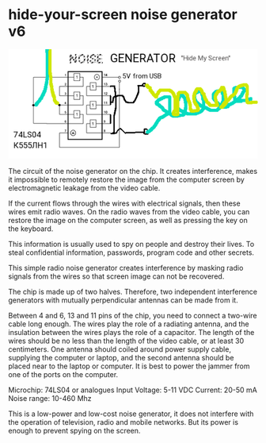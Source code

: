 # hide-your-screen noise generator v6
 
![Diagram](https://github.com/xamarant/hide-your-screen-noise-generator/raw/master/noise%20generator.png)

The circuit of the noise generator on the chip. It creates interference, makes it impossible to remotely restore the image from the computer screen by electromagnetic leakage from the video cable.

If the current flows through the wires with electrical signals, then these wires emit radio waves. On the radio waves from the video cable, you can restore the image on the computer screen, as well as pressing the key on the keyboard.

This information is usually used to spy on people and destroy their lives. To steal confidential information, passwords, program code and other secrets.

This simple radio noise generator creates interference by masking radio signals from the wires so that screen image can not be recovered.

The chip is made up of two halves. Therefore, two independent interference generators with mutually perpendicular antennas can be made from it.

Between 4 and 6, 13 and 11 pins of the chip, you need to connect a two-wire cable long enough. The wires play the role of a radiating antenna, and the insulation between the wires plays the role of a capacitor. The length of the wires should be no less than the length of the video cable, or at least 30 centimeters. One antenna should coiled around power supply cable, supplying the computer or laptop, and the second antenna should be placed near to the laptop or computer. It is best to power the jammer from one of the ports on the computer.

Microchip: 74LS04 or analogues
Input Voltage: 5-11 VDC
Current: 20-50 mA
Noise range: 10-460 Mhz

This is a low-power and low-cost noise generator, it does not interfere with the operation of television, radio and mobile networks. But its power is enough to prevent spying on the screen.
